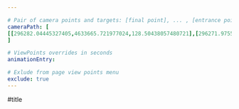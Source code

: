```yaml
---

# Pair of camera points and targets: [final point], ... , [entrance point]
cameraPath: [
[[296282.04445327405,4633665.721977024,128.50438057480721],[296271.9755386014,4633678.628359299,130.57615611320549]]
]

# ViewPoints overrides in seconds
animationEntry:

# Exlude from page view points menu
exclude: true
---
```


#title 

<html>
